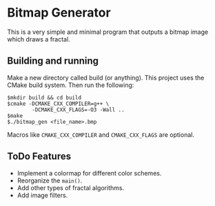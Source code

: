 # Bitmap Generator
This is a very simple and minimal program that outputs a bitmap image which draws a fractal.

## Building and running
Make a new directory called build (or anything). This project uses the
CMake build system. Then run the following:

```
$mkdir build && cd build
$cmake -DCMAKE_CXX_COMPILER=g++ \
        -DCMAKE_CXX_FLAGS=-O3 -Wall ..
$make
$./bitmap_gen <file_name>.bmp
```

Macros like ```CMAKE_CXX_COMPILER``` and ```CMAKE_CXX_FLAGS``` are optional. 

## ToDo Features
* Implement a colormap for different color schemes.
* Reorganize the ```main()```.
* Add other types of fractal algorithms.
* Add image filters.